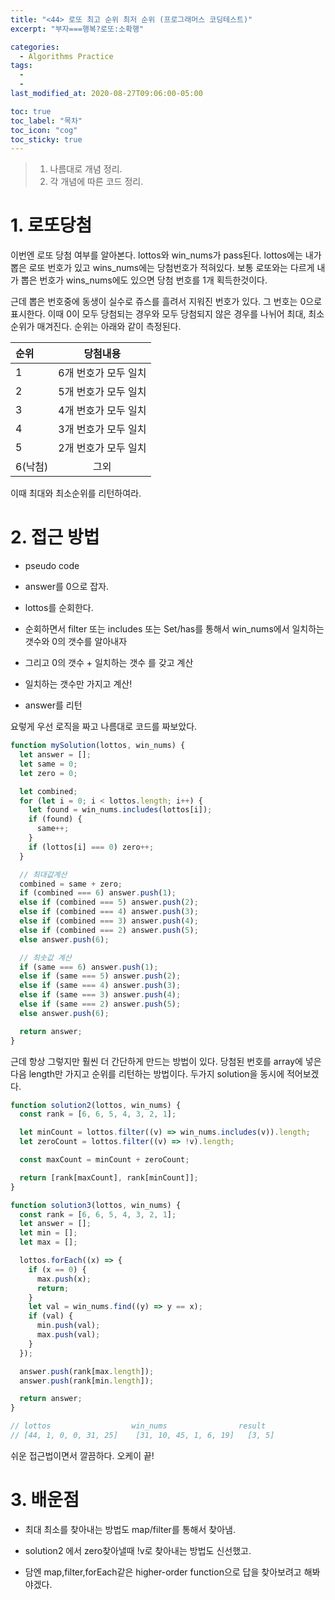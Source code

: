 ```yaml
---
title: "<44> 로또 최고 순위 최저 순위 (프로그래머스 코딩테스트)"
excerpt: "부자===행복?로또:소확행"

categories:
  - Algorithms Practice
tags:
  -
  -
last_modified_at: 2020-08-27T09:06:00-05:00

toc: true
toc_label: "목차"
toc_icon: "cog"
toc_sticky: true
---
```


> 1. 나름대로 개념 정리.
> 2. 각 개념에 따른 코드 정리.

# 1. 로또당첨

이번엔 로또 당첨 여부를 알아본다. lottos와 win_nums가 pass된다. lottos에는 내가 뽑은 로또 번호가 있고 wins_nums에는 당첨번호가 적혀있다. 보통 로또와는 다르게 내가 뽑은 번호가 wins_nums에도 있으면 당첨 번호를 1개 획득한것이다.

근데 뽑은 번호중에 동생이 실수로 쥬스를 흘려서 지워진 번호가 있다. 그 번호는 0으로 표시한다. 이때 0이 모두 당첨되는 경우와 모두 당첨되지 않은 경우를 나뉘어 최대, 최소 순위가 매겨진다. 순위는 아래와 같이 측정된다.

| 순위    |       당첨내용       |
| :------ | :------------------: |
| 1       | 6개 번호가 모두 일치 |
| 2       | 5개 번호가 모두 일치 |
| 3       | 4개 번호가 모두 일치 |
| 4       | 3개 번호가 모두 일치 |
| 5       | 2개 번호가 모두 일치 |
| 6(낙첨) |         그외         |

이때 최대와 최소순위를 리턴하여라.

# 2. 접근 방법

- pseudo code

- answer를 0으로 잡자.
- lottos를 순회한다.
- 순회하면서 filter 또는 includes 또는 Set/has를 통해서 win_nums에서 일치하는 갯수와 0의 갯수를 알아내자
- 그리고 0의 갯수 + 일치하는 갯수 를 갖고 계산
- 일치하는 갯수만 가지고 계산!
- answer를 리턴

요렇게 우선 로직을 짜고 나름대로 코드를 짜보았다.

```javascript
function mySolution(lottos, win_nums) {
  let answer = [];
  let same = 0;
  let zero = 0;

  let combined;
  for (let i = 0; i < lottos.length; i++) {
    let found = win_nums.includes(lottos[i]);
    if (found) {
      same++;
    }
    if (lottos[i] === 0) zero++;
  }

  // 최대값계산
  combined = same + zero;
  if (combined === 6) answer.push(1);
  else if (combined === 5) answer.push(2);
  else if (combined === 4) answer.push(3);
  else if (combined === 3) answer.push(4);
  else if (combined === 2) answer.push(5);
  else answer.push(6);

  // 최솟값 계산
  if (same === 6) answer.push(1);
  else if (same === 5) answer.push(2);
  else if (same === 4) answer.push(3);
  else if (same === 3) answer.push(4);
  else if (same === 2) answer.push(5);
  else answer.push(6);

  return answer;
}
```

근데 항상 그렇지만 훨씬 더 간단하게 만드는 방법이 있다. 당첨된 번호를 array에 넣은다음 length만 가지고 순위를 리턴하는 방법이다. 두가지 solution을 동시에 적어보겠다.

```javascript
function solution2(lottos, win_nums) {
  const rank = [6, 6, 5, 4, 3, 2, 1];

  let minCount = lottos.filter((v) => win_nums.includes(v)).length;
  let zeroCount = lottos.filter((v) => !v).length;

  const maxCount = minCount + zeroCount;

  return [rank[maxCount], rank[minCount]];
}

function solution3(lottos, win_nums) {
  const rank = [6, 6, 5, 4, 3, 2, 1];
  let answer = [];
  let min = [];
  let max = [];

  lottos.forEach((x) => {
    if (x == 0) {
      max.push(x);
      return;
    }
    let val = win_nums.find((y) => y == x);
    if (val) {
      min.push(val);
      max.push(val);
    }
  });

  answer.push(rank[max.length]);
  answer.push(rank[min.length]);

  return answer;
}

// lottos                  win_nums                result
// [44, 1, 0, 0, 31, 25]	[31, 10, 45, 1, 6, 19]	 [3, 5]
```

쉬운 접근법이면서 깔끔하다. 오케이 끝!

# 3. 배운점

- 최대 최소를 찾아내는 방법도 map/filter를 통해서 찾아냄.

- solution2 에서 zero찾아낼때 !v로 찾아내는 방법도 신선했고.

- 담엔 map,filter,forEach같은 higher-order function으로 답을 찾아보려고 해봐야겠다.
